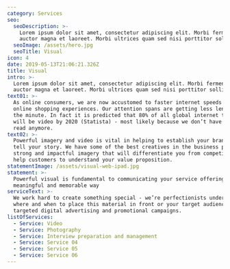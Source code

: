 ```yaml
---
category: Services
seo:
  seoDescription: >-
    Lorem ipsum dolor sit amet, consectetur adipiscing elit. Morbi fermentum
    auctor magna et laoreet. Morbi ultrices quam sed nisi porttitor sollicitudin
  seoImage: /assets/hero.jpg
  seoTitle: Visual
icon: 4
date: 2019-05-13T21:06:21.326Z
title: Visual
intro: >-
  Lorem ipsum dolor sit amet, consectetur adipiscing elit. Morbi fermentum
  auctor magna et laoreet. Morbi ultrices quam sed nisi porttitor sollicitudin
text01: >-
  As online consumers, we are now accustomed to faster internet speeds and
  online shopping experiences. Our attention spans are getting less lengthy by
  the minute. In fact it is predicted that 80% of all global internet traffic
  will be video by 2020 (Statista) - most likely because we don’t have time to
  read anymore.
text02: >-
  Powerful imagery and video is vital in helping to establish your brand and to
  tell your story. We have some of the best creatives in the business producing
  strong and impactful imagery that will differentiate you from competitions and
  help customers to understand your value proposition. 
statementImage: /assets/visual-web-ipad.jpg
statement: >-
  Powerful visual is fundamental to communicating your service offering in a
  meaningful and memorable way
serviceText: >-
  We work hard to create something special - we’re perfectionists understand
  where and when to place this material in front or your target audience through
  targeted digital advertising and promotional campaigns.
listOfServices:
  - Service: Video
  - Service: Photography
  - Service: Interview preparation and management
  - Service: Service 04
  - Service: Service 05
  - Service: Service 06
---
```


